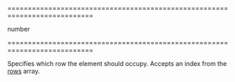 <!--**
/*-------------------------------------------
    Auto-generated file. Do not modify.
-------------------------------------------

**-->
===========================================================================
<!--type-->number<!--/type-->
===========================================================================

<!--shortDescription-->
Specifies which row the element should occupy. Accepts an index from the [rows](/Documentation/ApiReference/UI_Widgets/dxResponsiveBox/Configuration/rows/) array.
<!--/shortDescription-->

<!--fullDescription-->

<!--/fullDescription-->